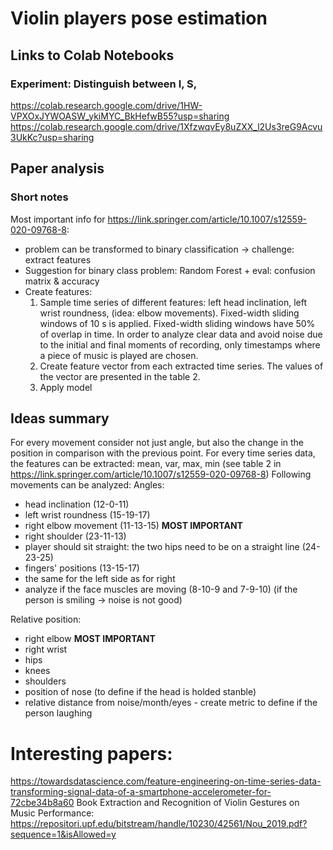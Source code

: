 # Violin players pose estimation

## Links to Colab Notebooks
### Experiment: Distinguish between I, S, 
https://colab.research.google.com/drive/1HW-VPXOxJYWOASW_ykiMYC_BkHefwB55?usp=sharing
https://colab.research.google.com/drive/1XfzwqvEy8uZXX_l2Us3reG9Acvu3UkKc?usp=sharing

## Paper analysis

### Short notes 
Most important info for https://link.springer.com/article/10.1007/s12559-020-09768-8:
* problem can be transformed to binary classification -> challenge: extract features
* Suggestion for binary class problem: Random Forest + eval: confusion matrix & accuracy
* Create features:
  1) Sample time series of different features: left
head inclination, left wrist roundness, (idea: elbow movements). 
  Fixed-width sliding windows of 10 s is applied. Fixed-width sliding windows
have 50% of overlap in time. In order to analyze clear data and avoid
noise due to the initial and final moments of recording,
only timestamps where a piece of music is played are
chosen.
  2) Create feature vector from each extracted time series. The values of the vector are presented in the table 2.
  3) Apply model

## Ideas summary
For every movement consider not just angle, 
but also the change in the position in comparison with the previous point.
For every time series data, the features can be extracted: mean, var, max, min (see table 2 in https://link.springer.com/article/10.1007/s12559-020-09768-8)
Following movements can be analyzed:
Angles: 
* head inclination (12-0-11)
* left wrist roundness (15-19-17)
* right elbow movement (11-13-15) **MOST IMPORTANT**
* right shoulder (23-11-13)
* player should sit straight: the two hips need to be on a straight line (24-23-25)
* fingers' positions (13-15-17)
* the same for the left side as for right
* analyze if the face muscles are moving (8-10-9 and 7-9-10) (if the person is smiling -> noise is not good)

Relative position:
* right elbow **MOST IMPORTANT**
* right wrist
* hips
* knees
* shoulders
* position of nose (to define if the head is holded stanble)
* relative distance from noise/month/eyes - create metric to define if the person laughing

# Interesting papers:
https://towardsdatascience.com/feature-engineering-on-time-series-data-transforming-signal-data-of-a-smartphone-accelerometer-for-72cbe34b8a60
Book Extraction and Recognition of Violin Gestures on Music Performance: https://repositori.upf.edu/bitstream/handle/10230/42561/Nou_2019.pdf?sequence=1&isAllowed=y
